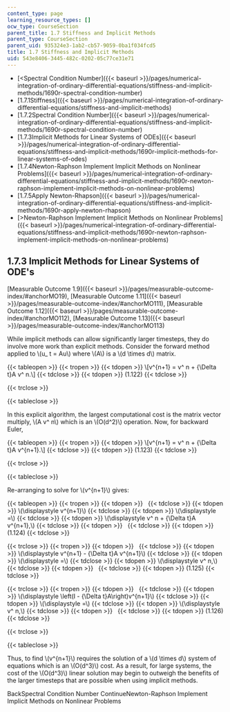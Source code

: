 ```yaml
---
content_type: page
learning_resource_types: []
ocw_type: CourseSection
parent_title: 1.7 Stiffness and Implicit Methods
parent_type: CourseSection
parent_uid: 935324e3-1ab2-cb57-9059-0ba1f034fcd5
title: 1.7 Stiffness and Implicit Methods
uid: 543e8406-3445-482c-0202-05c77ce31e71
---
```


*   [\<Spectral Condition Number]({{< baseurl >}}/pages/numerical-integration-of-ordinary-differential-equations/stiffness-and-implicit-methods/1690r-spectral-condition-number)
*   [1.7.1Stiffness]({{< baseurl >}}/pages/numerical-integration-of-ordinary-differential-equations/stiffness-and-implicit-methods)
*   [1.7.2Spectral Condition Number]({{< baseurl >}}/pages/numerical-integration-of-ordinary-differential-equations/stiffness-and-implicit-methods/1690r-spectral-condition-number)
*   [1.7.3Implicit Methods for Linear Systems of ODEs]({{< baseurl >}}/pages/numerical-integration-of-ordinary-differential-equations/stiffness-and-implicit-methods/1690r-implicit-methods-for-linear-systems-of-odes)
*   [1.7.4Newton-Raphson Implement Implicit Methods on Nonlinear Problems]({{< baseurl >}}/pages/numerical-integration-of-ordinary-differential-equations/stiffness-and-implicit-methods/1690r-newton-raphson-implement-implicit-methods-on-nonlinear-problems)
*   [1.7.5Apply Newton-Rhapson]({{< baseurl >}}/pages/numerical-integration-of-ordinary-differential-equations/stiffness-and-implicit-methods/1690r-apply-newton-rhapson)
*   [\>Newton-Raphson Implement Implicit Methods on Nonlinear Problems]({{< baseurl >}}/pages/numerical-integration-of-ordinary-differential-equations/stiffness-and-implicit-methods/1690r-newton-raphson-implement-implicit-methods-on-nonlinear-problems)

1.7.3 Implicit Methods for Linear Systems of ODE's
--------------------------------------------------

[Measurable Outcome 1.9]({{< baseurl >}}/pages/measurable-outcome-index/#anchorMO19), [Measurable Outcome 1.11]({{< baseurl >}}/pages/measurable-outcome-index/#anchorMO111), [Measurable Outcome 1.12]({{< baseurl >}}/pages/measurable-outcome-index/#anchorMO112), [Measurable Outcome 1.13]({{< baseurl >}}/pages/measurable-outcome-index/#anchorMO113)

While implicit methods can allow significantly larger timesteps, they do involve more work than explicit methods. Consider the forward method applied to \\(u\_ t = Au\\) where \\(A\\) is a \\(d \\times d\\) matrix.

{{< tableopen >}}
{{< tropen >}}
{{< tdopen >}}
\\\[v^{n+1} = v^ n + {\\Delta t}A v^ n.\\\]
{{< tdclose >}}
{{< tdopen >}}
(1.122)
{{< tdclose >}}

{{< trclose >}}

{{< tableclose >}}

In this explicit algorithm, the largest computational cost is the matrix vector multiply, \\(A v^ n\\) which is an \\(O(d^2)\\) operation. Now, for backward Euler,

{{< tableopen >}}
{{< tropen >}}
{{< tdopen >}}
\\\[v^{n+1} = v^ n + {\\Delta t}A v^{n+1}.\\\]
{{< tdclose >}}
{{< tdopen >}}
(1.123)
{{< tdclose >}}

{{< trclose >}}

{{< tableclose >}}

Re-arranging to solve for \\(v^{n+1}\\) gives:

{{< tableopen >}}
{{< tropen >}}
{{< tdopen >}}
 
{{< tdclose >}}
{{< tdopen >}}
\\(\\displaystyle v^{n+1}\\)
{{< tdclose >}}
{{< tdopen >}}
\\(\\displaystyle =\\)
{{< tdclose >}}
{{< tdopen >}}
\\(\\displaystyle v^ n + {\\Delta t}A v^{n+1},\\)
{{< tdclose >}}
{{< tdopen >}}
 
{{< tdclose >}}
{{< tdopen >}}
(1.124)
{{< tdclose >}}

{{< trclose >}}
{{< tropen >}}
{{< tdopen >}}
 
{{< tdclose >}}
{{< tdopen >}}
\\(\\displaystyle v^{n+1} - {\\Delta t}A v^{n+1}\\)
{{< tdclose >}}
{{< tdopen >}}
\\(\\displaystyle =\\)
{{< tdclose >}}
{{< tdopen >}}
\\(\\displaystyle v^ n,\\)
{{< tdclose >}}
{{< tdopen >}}
 
{{< tdclose >}}
{{< tdopen >}}
(1.125)
{{< tdclose >}}

{{< trclose >}}
{{< tropen >}}
{{< tdopen >}}
 
{{< tdclose >}}
{{< tdopen >}}
\\(\\displaystyle \\left(I - {\\Delta t}A\\right)v^{n+1}\\)
{{< tdclose >}}
{{< tdopen >}}
\\(\\displaystyle =\\)
{{< tdclose >}}
{{< tdopen >}}
\\(\\displaystyle v^ n,\\)
{{< tdclose >}}
{{< tdopen >}}
 
{{< tdclose >}}
{{< tdopen >}}
(1.126)
{{< tdclose >}}

{{< trclose >}}

{{< tableclose >}}

Thus, to find \\(v^{n+1}\\) requires the solution of a \\(d \\times d\\) system of equations which is an \\(O(d^3)\\) cost. As a result, for large systems, the cost of the \\(O(d^3)\\) linear solution may begin to outweigh the benefits of the larger timesteps that are possible when using implicit methods.

BackSpectral Condition Number ContinueNewton-Raphson Implement Implicit Methods on Nonlinear Problems